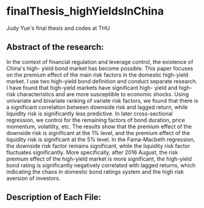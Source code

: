 # finalThesis_highYieldsInChina
Judy Yue's final thesis and codes at THU

## Abstract of the research:   
  In the context of financial regulation and leverage control, the existence of China's high- yield bond market has become possible. This paper focuses on the premium effect of the main risk factors in the domestic high-yield market. I use two high-yield bond definition and conduct separate research. I have found that high-yield markets have significant high- yield and high-risk characteristics and are more susceptible to economic shocks. Using univariate and bivariate ranking of variate risk factors, we found that there is a significant correlation between downside risk and lagged return, while liquidity risk is significantly less predictive. In later cross-sectional regression, we control for the remaining factors of bond duration, price momentum, volatility, etc. The results show that the premium effect of the downside risk is significant at the 1% level, and the premium effect of the liquidity risk is significant at the 5% level. In the Fama-Macbeth regression, the downside risk factor remains significant, while the liquidity risk factor fluctuates significantly. More specifically, after 2016 August, the risk premium effect of the high-yield market is more significant, the high-yield bond rating is significantly negatively correlated with lagged returns, which indicating the chaos in domestic bond ratings system and the high risk aversion of investors. 
   
   
## Description of Each File: 
 
 
